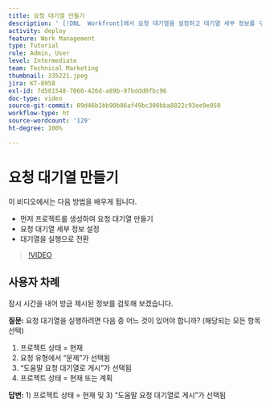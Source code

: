 ```yaml
---
title: 요청 대기열 만들기
description: ' [!DNL  Workfront]에서 요청 대기열을 설정하고 대기열 세부 정보를 구성하는 방법에 대해 알아봅니다. 다음 단계에 따라 조직에서 작업 접수를 관리할 수 있습니다.'
activity: deploy
feature: Work Management
type: Tutorial
role: Admin, User
level: Intermediate
team: Technical Marketing
thumbnail: 335221.jpeg
jira: KT-8958
exl-id: 7d581548-7060-426d-a89b-97bddd0fbc96
doc-type: video
source-git-commit: 09d46b1bb90b86af49bc300bba8822c93ee9e050
workflow-type: ht
source-wordcount: '129'
ht-degree: 100%

---
```


# 요청 대기열 만들기

이 비디오에서는 다음 방법을 배우게 됩니다.

* 먼저 프로젝트를 생성하여 요청 대기열 만들기
* 요청 대기열 세부 정보 설정
* 대기열을 실행으로 전환

>[!VIDEO](https://video.tv.adobe.com/v/335221/?quality=12&learn=on)

## 사용자 차례

잠시 시간을 내어 방금 제시된 정보를 검토해 보겠습니다.

**질문:** 요청 대기열을 실행하려면 다음 중 어느 것이 있어야 합니까? (해당되는 모든 항목 선택)

1. 프로젝트 상태 = 현재
1. 요청 유형에서 “문제”가 선택됨
1. “도움말 요청 대기열로 게시”가 선택됨
1. 프로젝트 상태 = 현재 또는 계획

**답변:** 1) 프로젝트 상태 = 현재 및 3) “도움말 요청 대기열로 게시”가 선택됨

